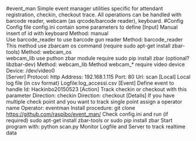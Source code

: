 #event_man
Simple event manager utilities specific for attendant registration, checkin, checkout trace.
All operations can be handled with barcode reader, webcam (as qrcode/barcode reader), keyboard.
#Config
Config file config.ini contain some parameters to define 
[Input]
Manual insert of id with keyboard
Method: manual			
Use barcode_reader to use barcode gun reader 
Method: barcode_reader 	
This method use zbarcam os command (require sudo apt-get install zbar-tools)
Method: webcam_os		
webcam_lib use puthon zbar module require sudo pip install zbar (optional? libzbar-dev)
Method: webcam_lib
Method webcam_* require video device
Device: /dev/video0		
[Server]
Protocol: http
Address: 192.168.1.115
Port: 80
Url: scan
[Local]
Local log file (in csv format)
Logfile:log_accessi.csv
[Event]
Define event to handle
Id: Hackinbo20150523
[Action]
Track checkin or checkout with this parameter
Direction: checkin
Direction: checkout
[Details]
If you have multiple check point and you want to track single point assign a operator name
Operator: eventman
Install procedure:
git clone https://github.com/raspibo/event_man/
Check config.ini and run (if required)
sudo apt-get install zbar-tools
or 
sudo pip install zbar
Start program with:
python scan.py
Monitor Logfile and Server to track realtime data
